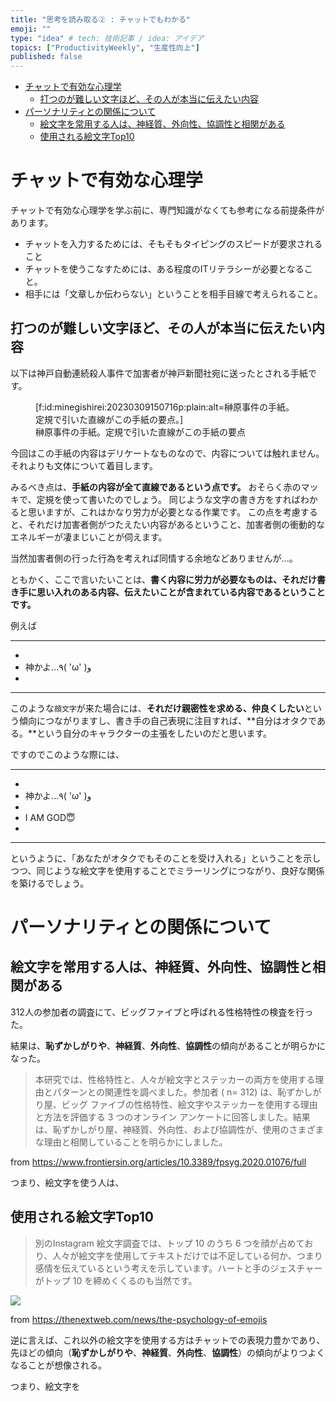 ```yaml
---
title: "思考を読み取る② : チャットでもわかる"
emoji: ""
type: "idea" # tech: 技術記事 / idea: アイデア
topics: ["ProductivityWeekly", "生産性向上"]
published: false
---
```




- [チャットで有効な心理学](#チャットで有効な心理学)
  - [打つのが難しい文字ほど、その人が本当に伝えたい内容](#打つのが難しい文字ほどその人が本当に伝えたい内容)
- [パーソナリティとの関係について](#パーソナリティとの関係について)
  - [絵文字を常用する人は、神経質、外向性、協調性と相関がある](#絵文字を常用する人は神経質外向性協調性と相関がある)
  - [使用される絵文字Top10](#使用される絵文字top10)





# チャットで有効な心理学

チャットで有効な心理学を学ぶ前に、専門知識がなくても参考になる前提条件があります。

- チャットを入力するためには、そもそもタイピングのスピードが要求されること
- チャットを使うこなすためには、ある程度のITリテラシーが必要となること。
- 相手には「文章しか伝わらない」ということを相手目線で考えられること。






## 打つのが難しい文字ほど、その人が本当に伝えたい内容

以下は神戸自動連続殺人事件で加害者が神戸新聞社宛に送ったとされる手紙です。


<figure class="figure-image figure-image-fotolife" title="榊原事件の手紙。定規で引いた直線がこの手紙の要点">[f:id:minegishirei:20230309150716p:plain:alt=榊原事件の手紙。定規で引いた直線がこの手紙の要点。]<figcaption>榊原事件の手紙。定規で引いた直線がこの手紙の要点</figcaption></figure>




今回はこの手紙の内容はデリケートなものなので、内容については触れません。
それよりも文体について着目します。

みるべき点は、**手紙の内容が全て直線であるという点です。**
おそらく赤のマッキで、定規を使って書いたのでしょう。
同じような文字の書き方をすればわかると思いますが、これはかなり労力が必要となる作業です。
この点を考慮すると、それだけ加害者側がつたえたい内容があるということ、加害者側の衝動的なエネルギーが凄まじいことが伺えます。

当然加害者側の行った行為を考えれば同情する余地などありませんが...。

ともかく、ここで言いたいことは、**書く内容に労力が必要なものは、それだけ書き手に思い入れのある内容、伝えたいことが含まれている内容であるということです。**

例えば

---

- 
 - 神かよ...٩( 'ω' )و
- 

--- 

このような`顔文字`が来た場合には、**それだけ親密性を求める、仲良くしたい**という傾向につながりますし、書き手の自己表現に注目すれば、**自分はオタクである。**という自分のキャラクターの主張をしたいのだと思います。

ですのでこのような際には、

---

- 
 - 神かよ...٩( 'ω' )و
- 
 - I AM GOD😇
- 

--- 

というように、「あなたがオタクでもそのことを受け入れる」ということを示しつつ、同じような絵文字を使用することでミラーリングにつながり、良好な関係を築けるでしょう。







# パーソナリティとの関係について

## 絵文字を常用する人は、神経質、外向性、協調性と相関がある

312人の参加者の調査にて、ビッグファイブと呼ばれる性格特性の検査を行った。

結果は、**恥ずかしがりや**、**神経質**、**外向性**、**協調性**の傾向があることが明らかになった。

> 本研究では、性格特性と、人々が絵文字とステッカーの両方を使用する理由とパターンとの関連性を調べました。参加者 ( n= 312) は、恥ずかしがり屋、ビッグ ファイブの性格特性、絵文字やステッカーを使用する理由と方法を評価する 3 つのオンライン アンケートに回答しました。結果は、恥ずかしがり屋、神経質、外向性、および協調性が、使用のさまざまな理由と相関していることを明らかにしました。

from https://www.frontiersin.org/articles/10.3389/fpsyg.2020.01076/full

つまり、絵文字を使う人は、






## 使用される絵文字Top10

> 別のInstagram 絵文字調査では、トップ 10 のうち 6 つを顔が占めており、人々が絵文字を使用してテキストだけでは不足している何か、つまり感情を伝えているという考えを示しています。ハートと手のジェスチャーがトップ 10 を締めくくるのも当然です。

<img src="https://cdn0.tnwcdn.com/wp-content/blogs.dir/1/files/2015/06/most-popular-emoji.png">

from https://thenextweb.com/news/the-psychology-of-emojis

逆に言えば、これ以外の絵文字を使用する方はチャットでの表現力豊かであり、先ほどの傾向（**恥ずかしがりや**、**神経質**、**外向性**、**協調性**）の傾向がよりつよくなることが想像される。

つまり、絵文字を







